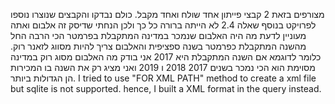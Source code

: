 מצורפים בזאת 2 קבצי פייתון אחד שולח ואחד מקבל.
כולם נבדקו והקבצים שנוצרו נוספו לפרויקט
בנוסף שאלה 2.4 לא הייתה ברורה כל כך ולכן הנחתי שדיסק זה אלבום ואתה מעוניין לדעת מה היה האלבום שנמכר במדינה המתקבלת בפרמטר הכי הרבה החל מהשנה המתקבלת כפרמטר בשנה ספציפית והאלבום צריך להיות מסווג לזאנר רוק.
כלומר לדוגמא אם השנה המתקבלת היא 2017
אני בודק מה האלבום מסוג רוק במדינה מסוימת הוא הכי נמכר בשנים 2017 2018 ו 2019 ואני מציג רק את השנה בו המכירות הן הגדולות ביותר. 
I tried to use "FOR XML PATH" method to create a xml file but sqlite is not supported. hence, I built a XML format in the query instead.
